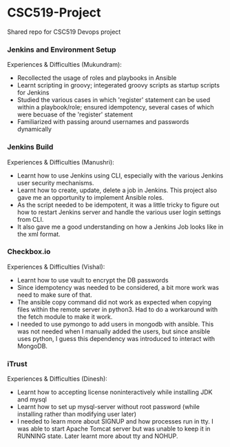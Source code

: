 # CSC519-Project
Shared repo for CSC519 Devops project

### Jenkins and Environment Setup
Experiences & Difficulties (Mukundram):
- Recollected the usage of roles and playbooks in Ansible
- Learnt scripting in groovy; integerated groovy scripts as startup scripts for Jenkins
- Studied the various cases in which 'register' statement can be used within a playbook/role; ensured idempotency, several cases of which were becuase of the 'register' statement
- Familiarized with passing around usernames and passwords dynamically

### Jenkins Build
Experiences & Difficulties (Manushri):
- Learnt how to use Jenkins using CLI, especially with the various Jenkins user security mechanisms.
- Learnt how to create, update, delete a job in Jenkins. This project also gave me an opportunity to implement Ansible roles. 
- As the script needed to be idempotent, it was a little tricky to figure out how to restart Jenkins server and handle the various user login settings from CLI.
- It also gave me a good understanding on how a Jenkins Job looks like in the xml format.

### Checkbox.io
Experiences & Difficulties (Vishal):
- Learnt how to use vault to encrypt the DB passwords
- Since idempotency was needed to be considered, a bit more work was need to make sure of that.
- The ansible copy command did not work as expected when copying files within the remote server in python3. Had to do a workaround with the fetch module to make it work.
- I needed to use pymongo to add users in mongodb with ansible. This was not needed when I manually added the users, but since ansible uses python, I guess this dependency was introduced to interact with MongoDB.


### iTrust
Experiences & Difficulties (Dinesh):
- Learnt how to accepting license noninteractively while installing JDK and mysql
- Learnt how to set up mysql-server without root password (while installing rather than modifying user later)
- I needed to learn more about SIGNUP and how processes run in tty. I was able to start Apache Tomcat server but was unable to keep it in RUNNING state. Later learnt more about tty and NOHUP.
